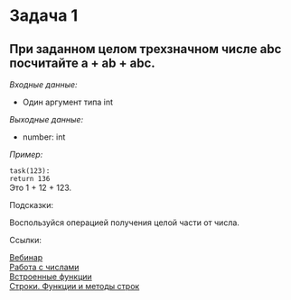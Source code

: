<h1 >Задача 1</h1>
<h2>При заданном целом трехзначном числе abc посчитайте a + ab + abc.</h2>
<p><i>Входные данные:</i></p>
<ul><li>Один аргумент типа int</li></ul>
<p><i>Выходные данные:</i></p>
<ul><li>number: int</li></ul>
<p><i>Пример:</i></p>
<div class="example">
    <code>task(123):</code>  <br>
    <code>return 136</code> <br>
    Это 1 + 12 + 123.
</div>
<p>Подсказки:</p>
<div class="hint">
    <div> Воспользуйся операцией получения целой части от числа.</div>
</div>

<p>Ссылки:</p>
<a href="https://online.sbis.ru/shared/disk/d8591357-0df0-4a58-8506-f6a9c93e34b7">Вебинар</a>
<br>
<a href="https://pythonworld.ru/tipy-dannyx-v-python/chisla-int-float-complex.html">Работа с числами</a>
<br>
<a href="https://pythonworld.ru/osnovy/vstroennye-funkcii.html">Встроенные функции</a>
<br>
<a href="https://pythonworld.ru/tipy-dannyx-v-python/stroki-funkcii-i-metody-strok.html">Строки. Функции и методы строк</a>
